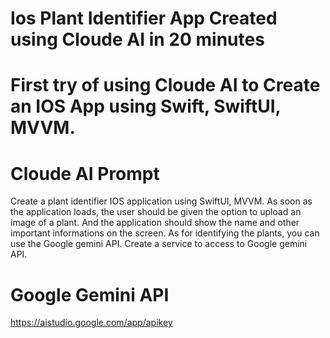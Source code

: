 # Ios Plant Identifier App Created using Cloude AI in 20 minutes

# First try of using Cloude AI to Create an IOS App using Swift, SwiftUI, MVVM.

# Cloude  AI Prompt
Create a plant identifier IOS application using SwiftUI, MVVM. As soon as the application loads, the user should be given the option to upload an image of a plant. And the application should show the name and other important informations on the screen. 
As for identifying the plants, you can use the Google gemini API. Create a service to access to Google gemini API.

# Google Gemini API
https://aistudio.google.com/app/apikey

